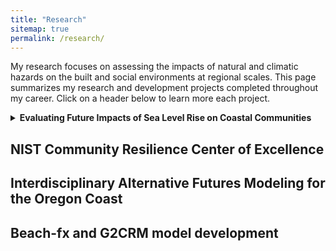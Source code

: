 ```yaml
---
title: "Research"
sitemap: true
permalink: /research/
---
```


My research focuses on assessing the impacts of natural and climatic hazards on the built and social environments at regional scales. This page summarizes my research and development projects completed throughout my career. Click on a header below to learn more each project. 


<!-- Hurricane Overland Hazards and the Built Environment
------
This work focuses on ___ 

 -->


<details>
<summary> <b>Evaluating Future Impacts of Sea Level Rise on Coastal Communities </b> </summary>

<i> Summary: </i> <br>
I completed this work as a part of my postdoc as a National Research Council Postdoctoral Fellow at the National Institute of Standards and Technology. The objective of this work was to develop decision-support tools <br><br>

<i> Nice Figure: </i> <br>

<br>

<i>Research products originating from this project</i>: <br>
Two manuscripts (<a href="https://doi.org/10.1016/j.ijdrr.2025.105649">1</a>, <a href="https://doi.org/10.1016/j.ijdrr.2025.105742">2</a>), one Jupyter notebook (<a href="https://zenodo.org/records/12573416">1</a>), and one geospatial agent-based model (<a href="https://zenodo.org/records/15120769">1</a>). <br>

<i> Funding</i>: <br>
Two years of salary plus travel assistance. <br>

</details>



NIST Community Resilience Center of Excellence 
------

Interdisciplinary Alternative Futures Modeling for the Oregon Coast 
------

Beach-fx and G2CRM model development 
------
